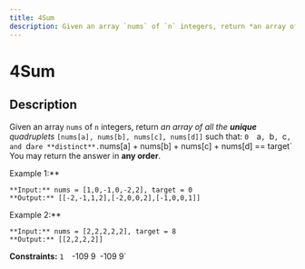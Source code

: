 ```yaml
---
title: 4Sum
description: Given an array `nums` of `n` integers, return *an array of all the **unique** quadruplets* `[nums[a]
---
```

# 4Sum
## Description
Given an array `nums` of `n` integers, return *an array of all the **unique** quadruplets* `[nums[a], nums[b], nums[c], nums[d]]` such that:
	`0 
	`a`, `b`, `c`, and `d` are **distinct**.
	`nums[a] + nums[b] + nums[c] + nums[d] == target`
You may return the answer in **any order**.
 
Example 1:**
```
**Input:** nums = [1,0,-1,0,-2,2], target = 0
**Output:** [[-2,-1,1,2],[-2,0,0,2],[-1,0,0,1]]
```
Example 2:**
```
**Input:** nums = [2,2,2,2,2], target = 8
**Output:** [[2,2,2,2]]
```
 
**Constraints:**
	`1 
	`-109 9`
	`-109 9`

